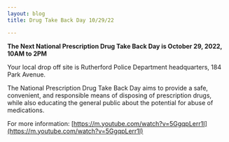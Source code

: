 ```yaml
---
layout: blog
title: Drug Take Back Day 10/29/22

---
```



**The Next National Prescription Drug Take Back Day is October 29, 2022, 10AM to 2PM**

Your local drop off site is Rutherford Police Department headquarters, 184 Park Avenue. 

The National Prescription Drug Take Back Day aims to provide a safe, convenient, and responsible means of disposing of prescription drugs, while also educating the general public about the potential for abuse of medications.

For more information: [https://m.youtube.com/watch?v=5GgqpLerr1I](https://m.youtube.com/watch?v=5GgqpLerr1I)

